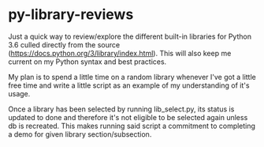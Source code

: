 # py-library-reviews

Just a quick way to review/explore the different built-in libraries for Python 3.6 culled directly from the source (https://docs.python.org/3/library/index.html).
This will also keep me current on my Python syntax and best practices.

My plan is to spend a little time on a random library whenever I've got a little free time and write a little script as an example of my understanding of it's usage.

Once a library has been selected by running lib_select.py, its status is updated to done and therefore it's not eligible to be selected again unless db is recreated. This makes running said script a commitment to completing a demo for given library section/subsection.
